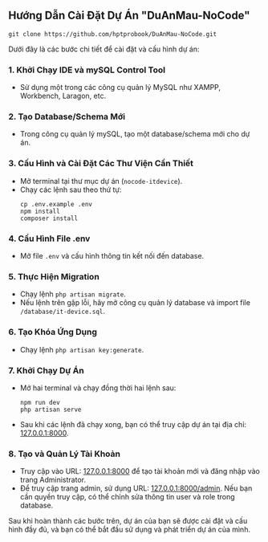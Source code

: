 ## Hướng Dẫn Cài Đặt Dự Án "DuAnMau-NoCode"

`git clone https://github.com/hptprobook/DuAnMau-NoCode.git`

Dưới đây là các bước chi tiết để cài đặt và cấu hình dự án:

### 1. **Khởi Chạy IDE và mySQL Control Tool**
   - Sử dụng một trong các công cụ quản lý MySQL như XAMPP, Workbench, Laragon, etc.

### 2. **Tạo Database/Schema Mới**
   - Trong công cụ quản lý mySQL, tạo một database/schema mới cho dự án.

### 3. **Cấu Hình và Cài Đặt Các Thư Viện Cần Thiết**
   - Mở terminal tại thư mục dự án (`nocode-itdevice`).
   - Chạy các lệnh sau theo thứ tự:
     ```
     cp .env.example .env
     npm install
     composer install
     ```

### 4. **Cấu Hình File .env**
   - Mở file `.env` và cấu hình thông tin kết nối đến database.

### 5. **Thực Hiện Migration**
   - Chạy lệnh `php artisan migrate`.
   - Nếu lệnh trên gặp lỗi, hãy mở công cụ quản lý database và import file `/database/it-device.sql`.

### 6. **Tạo Khóa Ứng Dụng**
   - Chạy lệnh `php artisan key:generate`.

### 7. **Khởi Chạy Dự Án**
   - Mở hai terminal và chạy đồng thời hai lệnh sau:
     ```
     npm run dev
     php artisan serve
     ```
   - Sau khi các lệnh đã chạy xong, bạn có thể truy cập dự án tại địa chỉ: [127.0.0.1:8000](http://127.0.0.1:8000).

### 8. **Tạo và Quản Lý Tài Khoản**
   - Truy cập vào URL: [127.0.0.1:8000](http://127.0.0.1:8000) để tạo tài khoản mới và đăng nhập vào trang Administrator.
   - Để truy cập trang admin, sử dụng URL: [127.0.0.1:8000/admin](http://127.0.0.1:8000/admin). Nếu bạn cần quyền truy cập, có thể chỉnh sửa thông tin user và role trong database.

Sau khi hoàn thành các bước trên, dự án của bạn sẽ được cài đặt và cấu hình đầy đủ, và bạn có thể bắt đầu sử dụng và phát triển dự án của mình.
